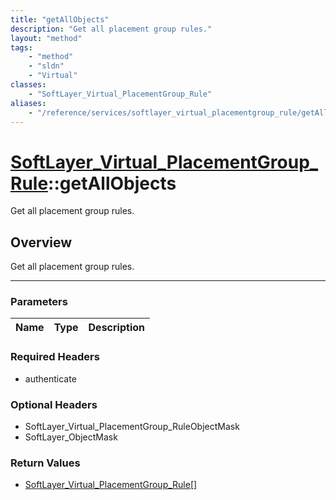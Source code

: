 ```yaml
---
title: "getAllObjects"
description: "Get all placement group rules."
layout: "method"
tags:
    - "method"
    - "sldn"
    - "Virtual"
classes:
    - "SoftLayer_Virtual_PlacementGroup_Rule"
aliases:
    - "/reference/services/softlayer_virtual_placementgroup_rule/getAllObjects"
---
```

# [SoftLayer_Virtual_PlacementGroup_Rule](/reference/services/SoftLayer_Virtual_PlacementGroup_Rule)::getAllObjects


Get all placement group rules.


## Overview 
Get all placement group rules.

-----

### Parameters 
|Name | Type | Description |
| --- | --- | --- |


### Required Headers
* authenticate


### Optional Headers
* SoftLayer_Virtual_PlacementGroup_RuleObjectMask
* SoftLayer_ObjectMask

### Return Values
* <a href='/reference/datatypes/SoftLayer_Virtual_PlacementGroup_Rule'>SoftLayer_Virtual_PlacementGroup_Rule[] </a>




